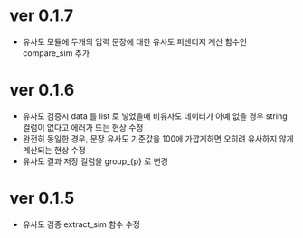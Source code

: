 # ver 0.1.7
- 유사도 모듈에 두개의 입력 문장에 대한 유사도 퍼센티지 계산 함수인 compare_sim 추가
# ver 0.1.6
- 유사도 검증시 data 를 list 로 넣었을때 비유사도 데이터가 아예 없을 경우 string 컬럼이 없다고 에러가 뜨는 현상 수정
- 완전히 동일한 경우, 문장 유사도 기준값을 100에 가깝게하면 오히려 유사하지 않게 계산되는 현상 수정
- 유사도 결과 저장 컬럼을 group_{p} 로 변경
# ver 0.1.5
- 유사도 검증 extract_sim 함수 수정